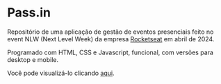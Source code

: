 # Pass.in

Repositório de uma aplicação de gestão de eventos presenciais feito no event NLW (Next Level Week) da empresa [Rocketseat](https://app.rocketseat.com.br) em abril de 2024.

Programado com HTML, CSS e Javascript, funcional, com versões para desktop e mobile.

Você pode visualizá-lo clicando [aqui]().